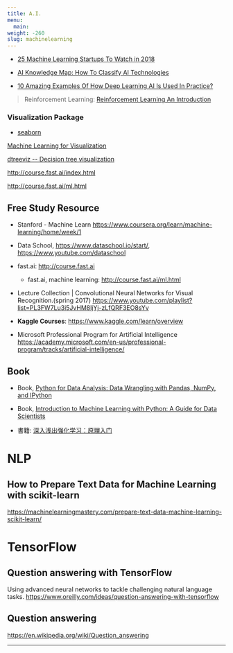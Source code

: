 ```yaml
---
title: A.I.
menu:
  main:
weight: -260
slug: machinelearning
---
```

- [25 Machine Learning Startups To Watch in 2018](https://www.forbes.com/sites/louiscolumbus/2018/08/26/25-machine-learning-startups-to-watch-in-2018/#1e7bffd66f99)

- [AI Knowledge Map: How To Classify AI Technologies](https://www.forbes.com/sites/cognitiveworld/2018/08/22/ai-knowledge-map-how-to-classify-ai-technologies/#51bc3f257773)

- [10 Amazing Examples Of How Deep Learning AI Is Used In Practice?](https://www.forbes.com/sites/bernardmarr/2018/08/20/10-amazing-examples-of-how-deep-learning-ai-is-used-in-practice/#2ab75d47f98a)

> Reinforcement Learning:
> [Reinforcement Learning An Introduction](http://incompleteideas.net/book/bookdraft2017nov5.pdf)
>

### Visualization Package
- [seaborn](https://seaborn.pydata.org/index.html)

[Machine Learning for Visualization](https://medium.com/@enjalot/machine-learning-for-visualization-927a9dff1cab)

[dtreeviz -- Decision tree visualization](https://github.com/parrt/dtreeviz)

http://course.fast.ai/index.html

http://course.fast.ai/ml.html

## Free Study Resource
- Stanford - Machine Learn
https://www.coursera.org/learn/machine-learning/home/week/1

- Data School, https://www.dataschool.io/start/, https://www.youtube.com/dataschool

- fast.ai: http://course.fast.ai
  - fast.ai, machine learning: http://course.fast.ai/ml.html

- Lecture Collection | Convolutional Neural Networks for Visual Recognition.(spring 2017) https://www.youtube.com/playlist?list=PL3FW7Lu3i5JvHM8ljYj-zLfQRF3EO8sYv

- **Kaggle Courses**: https://www.kaggle.com/learn/overview

- Microsoft Professional Program for Artificial Intelligence
https://academy.microsoft.com/en-us/professional-program/tracks/artificial-intelligence/

## Book
- Book, [Python for Data Analysis: Data Wrangling with Pandas, NumPy, and IPython](https://www.amazon.com/Python-Data-Analysis-Wrangling-IPython/dp/1449319793)

- Book, [Introduction to Machine Learning with Python: A Guide for Data Scientists](https://www.amazon.com/Introduction-Machine-Learning-Python-Scientists-ebook/dp/B01M0LNE8C)

- 書籍: [深入浅出强化学习：原理入门](https://item.jd.com/12261093.html)

# NLP
## How to Prepare Text Data for Machine Learning with scikit-learn
https://machinelearningmastery.com/prepare-text-data-machine-learning-scikit-learn/

# TensorFlow
## Question answering with TensorFlow
Using advanced neural networks to tackle challenging natural language tasks.
https://www.oreilly.com/ideas/question-answering-with-tensorflow
## Question answering
https://en.wikipedia.org/wiki/Question_answering

---
